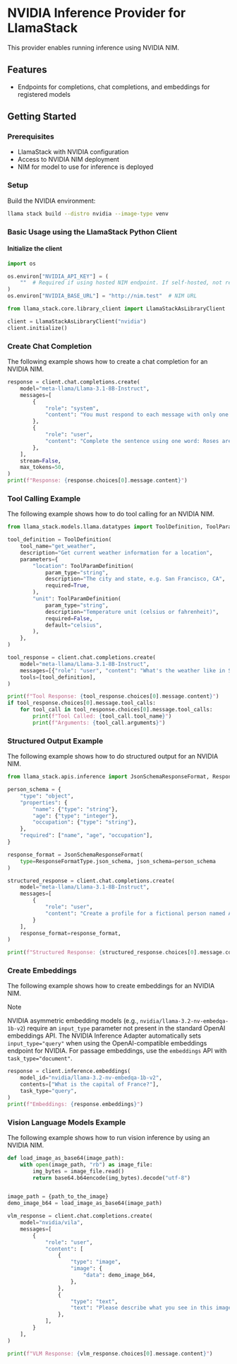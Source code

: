 # NVIDIA Inference Provider for LlamaStack

This provider enables running inference using NVIDIA NIM.

## Features
- Endpoints for completions, chat completions, and embeddings for registered models

## Getting Started

### Prerequisites

- LlamaStack with NVIDIA configuration
- Access to NVIDIA NIM deployment
- NIM for model to use for inference is deployed

### Setup

Build the NVIDIA environment:

```bash
llama stack build --distro nvidia --image-type venv
```

### Basic Usage using the LlamaStack Python Client

#### Initialize the client

```python
import os

os.environ["NVIDIA_API_KEY"] = (
    ""  # Required if using hosted NIM endpoint. If self-hosted, not required.
)
os.environ["NVIDIA_BASE_URL"] = "http://nim.test"  # NIM URL

from llama_stack.core.library_client import LlamaStackAsLibraryClient

client = LlamaStackAsLibraryClient("nvidia")
client.initialize()
```

### Create Chat Completion

The following example shows how to create a chat completion for an NVIDIA NIM.

```python
response = client.chat.completions.create(
    model="meta-llama/Llama-3.1-8B-Instruct",
    messages=[
        {
            "role": "system",
            "content": "You must respond to each message with only one word",
        },
        {
            "role": "user",
            "content": "Complete the sentence using one word: Roses are red, violets are:",
        },
    ],
    stream=False,
    max_tokens=50,
)
print(f"Response: {response.choices[0].message.content}")
```

### Tool Calling Example ###

The following example shows how to do tool calling for an NVIDIA NIM.

```python
from llama_stack.models.llama.datatypes import ToolDefinition, ToolParamDefinition

tool_definition = ToolDefinition(
    tool_name="get_weather",
    description="Get current weather information for a location",
    parameters={
        "location": ToolParamDefinition(
            param_type="string",
            description="The city and state, e.g. San Francisco, CA",
            required=True,
        ),
        "unit": ToolParamDefinition(
            param_type="string",
            description="Temperature unit (celsius or fahrenheit)",
            required=False,
            default="celsius",
        ),
    },
)

tool_response = client.chat.completions.create(
    model="meta-llama/Llama-3.1-8B-Instruct",
    messages=[{"role": "user", "content": "What's the weather like in San Francisco?"}],
    tools=[tool_definition],
)

print(f"Tool Response: {tool_response.choices[0].message.content}")
if tool_response.choices[0].message.tool_calls:
    for tool_call in tool_response.choices[0].message.tool_calls:
        print(f"Tool Called: {tool_call.tool_name}")
        print(f"Arguments: {tool_call.arguments}")
```

### Structured Output Example

The following example shows how to do structured output for an NVIDIA NIM.

```python
from llama_stack.apis.inference import JsonSchemaResponseFormat, ResponseFormatType

person_schema = {
    "type": "object",
    "properties": {
        "name": {"type": "string"},
        "age": {"type": "integer"},
        "occupation": {"type": "string"},
    },
    "required": ["name", "age", "occupation"],
}

response_format = JsonSchemaResponseFormat(
    type=ResponseFormatType.json_schema, json_schema=person_schema
)

structured_response = client.chat.completions.create(
    model="meta-llama/Llama-3.1-8B-Instruct",
    messages=[
        {
            "role": "user",
            "content": "Create a profile for a fictional person named Alice who is 30 years old and is a software engineer. ",
        }
    ],
    response_format=response_format,
)

print(f"Structured Response: {structured_response.choices[0].message.content}")
```

### Create Embeddings

The following example shows how to create embeddings for an NVIDIA NIM.

> [!NOTE]
> NVIDIA asymmetric embedding models (e.g., `nvidia/llama-3.2-nv-embedqa-1b-v2`) require an `input_type` parameter not present in the standard OpenAI embeddings API. The NVIDIA Inference Adapter automatically sets `input_type="query"` when using the OpenAI-compatible embeddings endpoint for NVIDIA. For passage embeddings, use the `embeddings` API with `task_type="document"`.

```python
response = client.inference.embeddings(
    model_id="nvidia/llama-3.2-nv-embedqa-1b-v2",
    contents=["What is the capital of France?"],
    task_type="query",
)
print(f"Embeddings: {response.embeddings}")
```

### Vision Language Models Example

The following example shows how to run vision inference by using an NVIDIA NIM.

```python
def load_image_as_base64(image_path):
    with open(image_path, "rb") as image_file:
        img_bytes = image_file.read()
        return base64.b64encode(img_bytes).decode("utf-8")


image_path = {path_to_the_image}
demo_image_b64 = load_image_as_base64(image_path)

vlm_response = client.chat.completions.create(
    model="nvidia/vila",
    messages=[
        {
            "role": "user",
            "content": [
                {
                    "type": "image",
                    "image": {
                        "data": demo_image_b64,
                    },
                },
                {
                    "type": "text",
                    "text": "Please describe what you see in this image in detail.",
                },
            ],
        }
    ],
)

print(f"VLM Response: {vlm_response.choices[0].message.content}")
```
